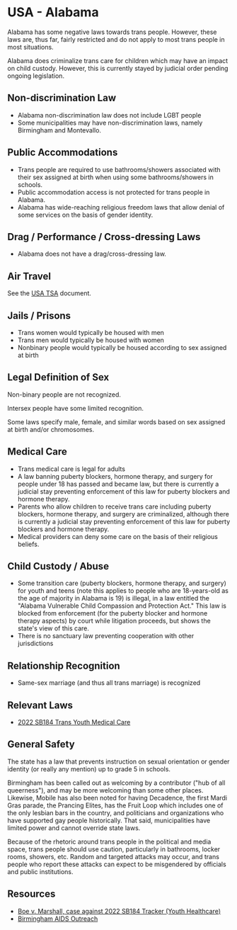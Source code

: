 # USA - Alabama

Alabama has some negative laws towards trans people. However,
these laws are, thus far, fairly restricted and do not apply to most
trans people in most situations.

Alabama does criminalize trans care for children which may have an
impact on child custody. However, this is currently stayed by judicial
order pending ongoing legislation.

## Non-discrimination Law

 * Alabama non-discrimination law does not include LGBT people
 * Some municipalities may have non-discrimination laws, namely
   Birmingham and Montevallo.

## Public Accommodations

 * Trans people are required to use bathrooms/showers associated with their
   sex assigned at birth when using some bathrooms/showers in schools.
 * Public accommodation access is not protected for trans people in Alabama.
 * Alabama has wide-reaching religious freedom laws that allow denial of
   some services on the basis of gender identity.

## Drag / Performance / Cross-dressing Laws

 * Alabama does not have a drag/cross-dressing law.

## Air Travel

See the [USA TSA](../notes/tsa.md) document.

## Jails / Prisons

 * Trans women would typically be housed with men
 * Trans men would typically be housed with women
 * Nonbinary people would typically be housed according to sex
   assigned at birth

## Legal Definition of Sex

Non-binary people are not recognized.

Intersex people have some limited recognition.

Some laws specify male, female, and similar words based on sex assigned
at birth and/or chromosomes.

## Medical Care

 * Trans medical care is legal for adults
 * A law banning puberty blockers, hormone therapy, and surgery for
   people under 18 has passed and became law, but there is currently a
   judicial stay preventing enforcement of this law for puberty blockers
   and hormone therapy.
 * Parents who allow children to receive trans care including puberty
   blockers, hormone therapy, and surgery are criminalized, although
   there is currently a judicial stay preventing enforcement of this
   law for puberty blockers and hormone therapy.
 * Medical providers can deny some care on the basis of their religious
   beliefs.

## Child Custody / Abuse

 * Some transition care (puberty blockers, hormone therapy, and surgery)
   for youth and teens (note this applies to people who are 18-years-old
   as the age of majority in Alabama is 19) is illegal, in a law entitled
   the "Alabama Vulnerable Child Compassion and Protection Act."  This law
   is blocked from enforcement (for the puberty blocker and hormone
   therapy aspects) by court while litigation proceeds, but shows the
   state's view of this care.
 * There is no sanctuary law preventing cooperation with other
   jurisdictions
 
## Relationship Recognition

 * Same-sex marriage (and thus all trans marriage) is recognized

## Relevant Laws

 * [2022 SB184 Trans Youth Medical Care](https://legiscan.com/AL/text/SB184/id/2566425)

## General Safety

The state has a law that prevents instruction on sexual orientation or
gender identity (or really any mention) up to grade 5 in schools.

Birmingham has been called out as welcoming by a contributor ("hub of
all queerness"), and may be more welcoming than some other places.
Likewise, Mobile has also been noted for having Decadence, the first
Mardi Gras parade, the Prancing Elites, has the Fruit Loop which
includes one of the only lesbian bars in the country, and politicians and
organizations who have supported gay people historically.  That said,
municipalities have limited power and cannot override state laws.

Because of the rhetoric around trans people in the political and media
space, trans people should use caution, particularly in bathrooms,
locker rooms, showers, etc.  Random and targeted attacks may occur, and
trans people who report these attacks can expect to be misgendered by
officials and public institutions.

## Resources

 * [Boe v. Marshall, case against 2022 SB184 Tracker (Youth Healthcare)](https://www.courtlistener.com/docket/63252064/eknes-tucker-v-marshall/)
 * [Birmingham AIDS Outreach](https://www.birminghamaidsoutreach.org/)
